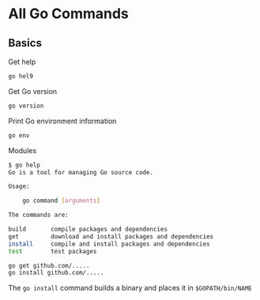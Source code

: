 # All Go Commands

## Basics
Get help
```sh
go hel9
```
Get Go version
```sh
go version
```
Print Go environment information
```sh
go env
```
Modules
```sh
$ go help
Go is a tool for managing Go source code.

Usage:

    go command [arguments]

The commands are:

build       compile packages and dependencies
get         download and install packages and dependencies
install     compile and install packages and dependencies
test        test packages
```
```sh
go get github.com/.....
go install github.com/.....
```
The `go install` command builds a binary and places it in `$GOPATH/bin/NAME`
